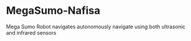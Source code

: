 # MegaSumo-Nafisa
Mega Sumo Robot navigates autonomously navigate using both ultrasonic and infrared sensors 
